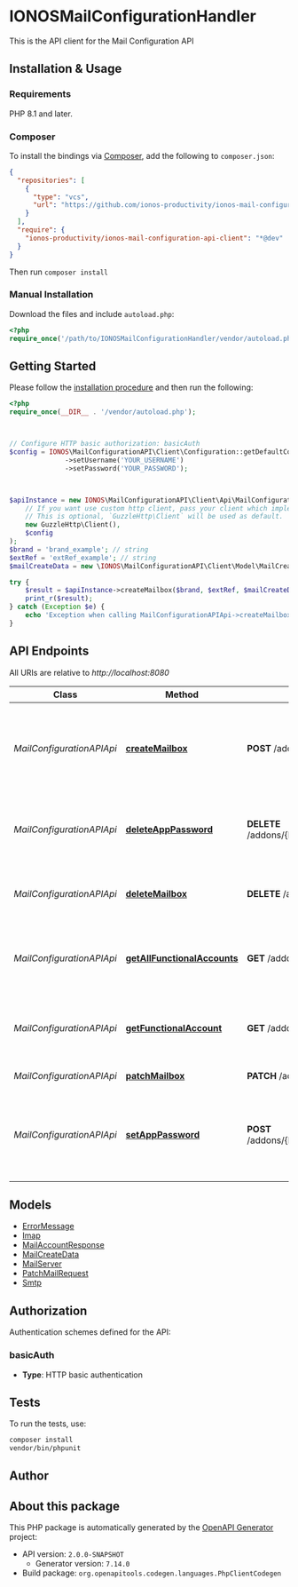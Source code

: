 <!--
SPDX-FileCopyrightText: 2025 STRATO GmbH
SPDX-License-Identifier: AGPL-3.0-or-later
-->

# IONOSMailConfigurationHandler

This is the API client for the Mail Configuration API


## Installation & Usage

### Requirements

PHP 8.1 and later.

### Composer

To install the bindings via [Composer](https://getcomposer.org/), add the following to `composer.json`:

```json
{
  "repositories": [
    {
      "type": "vcs",
      "url": "https://github.com/ionos-productivity/ionos-mail-configuration-api-client.git"
    }
  ],
  "require": {
    "ionos-productivity/ionos-mail-configuration-api-client": "*@dev"
  }
}
```

Then run `composer install`

### Manual Installation

Download the files and include `autoload.php`:

```php
<?php
require_once('/path/to/IONOSMailConfigurationHandler/vendor/autoload.php');
```

## Getting Started

Please follow the [installation procedure](#installation--usage) and then run the following:

```php
<?php
require_once(__DIR__ . '/vendor/autoload.php');



// Configure HTTP basic authorization: basicAuth
$config = IONOS\MailConfigurationAPI\Client\Configuration::getDefaultConfiguration()
              ->setUsername('YOUR_USERNAME')
              ->setPassword('YOUR_PASSWORD');



$apiInstance = new IONOS\MailConfigurationAPI\Client\Api\MailConfigurationAPIApi(
    // If you want use custom http client, pass your client which implements `GuzzleHttp\ClientInterface`.
    // This is optional, `GuzzleHttp\Client` will be used as default.
    new GuzzleHttp\Client(),
    $config
);
$brand = 'brand_example'; // string
$extRef = 'extRef_example'; // string
$mailCreateData = new \IONOS\MailConfigurationAPI\Client\Model\MailCreateData(); // \IONOS\MailConfigurationAPI\Client\Model\MailCreateData

try {
    $result = $apiInstance->createMailbox($brand, $extRef, $mailCreateData);
    print_r($result);
} catch (Exception $e) {
    echo 'Exception when calling MailConfigurationAPIApi->createMailbox: ', $e->getMessage(), PHP_EOL;
}

```

## API Endpoints

All URIs are relative to *http://localhost:8080*

Class | Method | HTTP request | Description
------------ | ------------- | ------------- | -------------
*MailConfigurationAPIApi* | [**createMailbox**](docs/Api/MailConfigurationAPIApi.md#createmailbox) | **POST** /addons/{brand}/{extRef}/mail | Creates a mailbox on IONOS plattform that is used for nextcloud user
*MailConfigurationAPIApi* | [**deleteAppPassword**](docs/Api/MailConfigurationAPIApi.md#deleteapppassword) | **DELETE** /addons/{brand}/{extRef}/mail/{nextcloudUserId}/apppwd/{appname} | Deletes the app credentials for the given appname
*MailConfigurationAPIApi* | [**deleteMailbox**](docs/Api/MailConfigurationAPIApi.md#deletemailbox) | **DELETE** /addons/{brand}/{extRef}/mail/{nextcloudUserId} | Deletes mailbox for given nextcloud user
*MailConfigurationAPIApi* | [**getAllFunctionalAccounts**](docs/Api/MailConfigurationAPIApi.md#getallfunctionalaccounts) | **GET** /addons/{brand}/{extRef}/mail | Returns all functional mailboxes for the given brand and extRef
*MailConfigurationAPIApi* | [**getFunctionalAccount**](docs/Api/MailConfigurationAPIApi.md#getfunctionalaccount) | **GET** /addons/{brand}/{extRef}/mail/{nextcloudUserId} | Returns all functional mailboxes for the given brand and extRef
*MailConfigurationAPIApi* | [**patchMailbox**](docs/Api/MailConfigurationAPIApi.md#patchmailbox) | **PATCH** /addons/{brand}/{extRef}/mail/{nextcloudUserId} | update maildata
*MailConfigurationAPIApi* | [**setAppPassword**](docs/Api/MailConfigurationAPIApi.md#setapppassword) | **POST** /addons/{brand}/{extRef}/mail/{nextcloudUserId}/apppwd/{appname} | A new password for provided appname will be set and returned

## Models

- [ErrorMessage](docs/Model/ErrorMessage.md)
- [Imap](docs/Model/Imap.md)
- [MailAccountResponse](docs/Model/MailAccountResponse.md)
- [MailCreateData](docs/Model/MailCreateData.md)
- [MailServer](docs/Model/MailServer.md)
- [PatchMailRequest](docs/Model/PatchMailRequest.md)
- [Smtp](docs/Model/Smtp.md)

## Authorization

Authentication schemes defined for the API:
### basicAuth

- **Type**: HTTP basic authentication

## Tests

To run the tests, use:

```bash
composer install
vendor/bin/phpunit
```

## Author



## About this package

This PHP package is automatically generated by the [OpenAPI Generator](https://openapi-generator.tech) project:

- API version: `2.0.0-SNAPSHOT`
    - Generator version: `7.14.0`
- Build package: `org.openapitools.codegen.languages.PhpClientCodegen`
